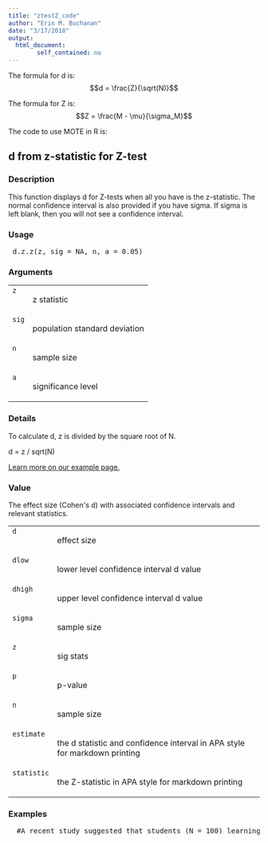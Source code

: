```yaml
---
title: "ztestZ_code"
author: "Erin M. Buchanan"
date: "3/17/2018"
output: 
  html_document:
        self_contained: no
---
```

 
The formula for d is: $$d = \frac{Z}{\sqrt(N)}$$
 
The formula for Z is: $$Z = \frac{M - \mu}{\sigma_M}$$
 
The code to use MOTE in R is: 
 

 
<h2>d from z-statistic for Z-test</h2>  <h3>Description</h3>  <p>This function displays d for Z-tests when all you have is the z-statistic. The normal confidence interval is also provided if you have sigma. If sigma is left blank, then you will not see a confidence interval. </p>   <h3>Usage</h3>  <pre> d.z.z(z, sig = NA, n, a = 0.05) </pre>   <h3>Arguments</h3>  <table summary="R argblock"> <tr valign="top"><td><code>z</code></td> <td> <p>z statistic</p> </td></tr> <tr valign="top"><td><code>sig</code></td> <td> <p>population standard deviation</p> </td></tr> <tr valign="top"><td><code>n</code></td> <td> <p>sample size</p> </td></tr> <tr valign="top"><td><code>a</code></td> <td> <p>significance level</p> </td></tr> </table>   <h3>Details</h3>  <p>To calculate d, z is divided by the square root of N. </p> <p>d = z / sqrt(N) </p> <p><a href="https://www.aggieerin.com/shiny-server/tests/zz.html">Learn more on our example page.</a> </p>   <h3>Value</h3>  <p>The effect size (Cohen's d) with associated confidence intervals and relevant statistics. </p> <table summary="R valueblock"> <tr valign="top"><td><code>d</code></td> <td> <p>effect size</p> </td></tr> <tr valign="top"><td><code>dlow</code></td> <td> <p>lower level confidence interval d value</p> </td></tr> <tr valign="top"><td><code>dhigh</code></td> <td> <p>upper level confidence interval d value</p> </td></tr> <tr valign="top"><td><code>sigma</code></td> <td> <p>sample size</p> </td></tr> <tr valign="top"><td><code>z</code></td> <td> <p>sig stats</p> </td></tr> <tr valign="top"><td><code>p</code></td> <td> <p>p-value</p> </td></tr> <tr valign="top"><td><code>n</code></td> <td> <p>sample size</p> </td></tr> <tr valign="top"><td><code>estimate</code></td> <td> <p>the d statistic and confidence interval in APA style for markdown printing</p> </td></tr> <tr valign="top"><td><code>statistic</code></td> <td> <p>the Z-statistic in APA style for markdown printing</p> </td></tr> </table>   <h3>Examples</h3>  <pre>  #A recent study suggested that students (N = 100) learning #statistics improved their test scores with the use of #visual aids (Z = 2.5). The population standard deviation is 4.  #You can type in the numbers directly as shown below, #or refer to your dataset within the function.      d.z.z(z = 2.5, sig = 4, n = 100, a = .05)      d.z.z(z = 2.5, n = 100, a = .05)      d.z.z(2.5, 4, 100, .05) </pre>   </body></html> 

